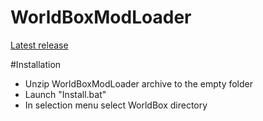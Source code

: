 # WorldBoxModLoader
[Latest release](https://github.com/DipCrai/WorldBoxModLoader/releases)

#Installation
- Unzip WorldBoxModLoader archive to the empty folder
- Launch "Install.bat"
- In selection menu select WorldBox directory
